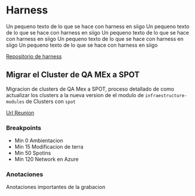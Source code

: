 # Harness
Un pequeno texto de lo que se hace con harness  en siigo Un pequeno texto de lo que se hace con harness en siigo Un pequeno texto de lo que se hace con harness en siigo Un pequeno texto de lo que se hace con harness en siigo Un pequeno texto de lo que se hace con harness  en siigo 


[Repositorio de harness](https://dev.azure.com/SiigoDevOps/Siigo%20SRE/_git/Harness.SREDevCloudOps)

## Migrar el Cluster de QA MEx a SPOT
Migracion de clusters de QA Mex a SPOT,  proceso detallado de como actualizar los clusters a la nueva version de el modulo de `infraestructure-modules` de Clusters con `spot`

[Url Reunion](https://www.mkdocs.org)

### Breakpoints
* Min 0 Ambientacion
* Min 15 Modificacion de terra
* Min 50 Spotins
* Min 120 Network en Azure

### Anotaciones 
Anotaciones importantes de la grabacion